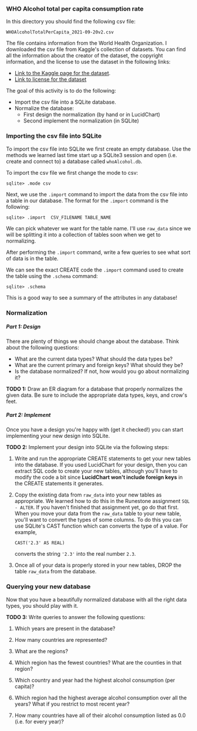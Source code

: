 ### WHO Alcohol total per capita consumption rate

In this directory you should find the following csv file:

```
WHOAlcoholTotalPerCapita_2021-09-20v2.csv
```

The file contains information from the World Health Organization. I downloaded the csv file from Kaggle's collection of datasets. You can find all the information about the creator of the dataset, the copyright information, and the license to use the dataset in the following links:

* [Link to the Kaggle page for the dataset](https://www.kaggle.com/datasets/mikekzan/who-alcohol-total-per-capita-consumption-rate). 
* [Link to license for the dataset](https://creativecommons.org/licenses/by-nc-sa/3.0/igo/)

The goal of this activity is to do the following:

* Import the csv file into a SQLite database.
* Normalize the database:
  * First design the normalization (by hand or in LucidChart)
  * Second implement the normalization (in SQLite)

### Importing the csv file into SQLite

To import the csv file into SQLite we first create an empty database. Use the methods we learned last time start up a SQLite3 session and open (i.e. create and connect to) a database called ``whoAlcohol.db``. 

To import the csv file we first change the mode to csv:

```
sqlite> .mode csv
```

Next, we use the ``.import`` command to import the data from the csv file into a table in our database. The format for the ``.import`` command is the following:

```
sqlite> .import  CSV_FILENAME TABLE_NAME
```

We can pick whatever we want for the table name. I'll use ``raw_data`` since we will be splitting it into a collection of tables soon when we get to normalizing. 

After performing the ``.import`` command, write a few queries to see what sort of data is in the table. 

We can see the exact CREATE code the ``.import`` command used to create the table using the ``.schema`` command:

```
sqlite> .schema
```

This is a good way to see a summary of the attributes in any database! 

### Normalization

##### Part 1: Design 

There are plenty of things we should change about the database. Think about the following questions:

 * What are the current data types? What should the data types be?
 * What are the current primary and foreign keys? What should they be?
 * Is the database normalized? If not, how would you go about normalizing it?

__TODO 1:__ Draw an ER diagram for a database that properly normalizes the given data. Be sure to include the appropriate data types, keys, and crow's feet.

##### Part 2: Implement

Once you have a design you're happy with (get it checked!) you can start implementing your new design into SQLite. 

__TODO 2:__ Implement your design into SQLite via the following steps:

1. Write and run the appropriate CREATE statements to get your new tables into the database. If you used LucidChart for your design, then you can extract SQL code to create your new tables, although you'll have to modify the code a bit since __LucidChart won't include foreign keys__ in the CREATE statements it generates.

2. Copy the existing data from ``raw_data`` into your new tables as appropriate. We learned how to do this in the Runestone assignment ``SQL - ALTER``. If you haven't finished that assignment yet, go do that first. When you move your data from the ``raw_data`` table to your new table, you'll want to convert the types of some columns. To do this you can use SQLite's CAST function which can converts the type of a value. For example, 
    ```
    CAST('2.3' AS REAL)
    ``` 
    converts the string ``'2.3'`` into the real number ``2.3``. 

3. Once all of your data is properly stored in your new tables, DROP the table ``raw_data`` from the database. 
 

### Querying your new database

Now that you have a beautifully normalized database with all the right data types, you should play with it. 

__TODO 3:__ Write queries to answer the following questions:

1. Which years are present in the database?

2. How many countries are represented?

3. What are the regions?

4. Which region has the fewest countries? What are the counties in that region? 

5. Which country and year had the highest alcohol consumption (per capita)?

6. Which region had the highest average alcohol consumption over all the years? What if you restrict to most recent year?

7. How many countries have all of their alcohol consumption listed as 0.0 (i.e. for every year)?  

